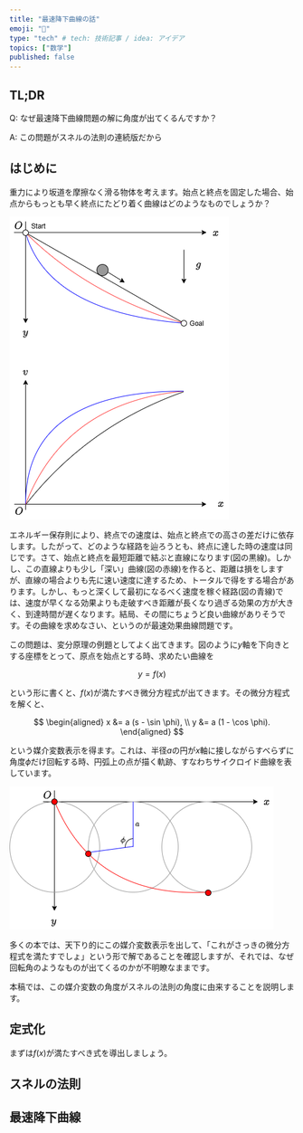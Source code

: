 ```yaml
---
title: "最速降下曲線の話"
emoji: "🤖"
type: "tech" # tech: 技術記事 / idea: アイデア
topics: ["数学"]
published: false
---
```


## TL;DR

Q: なぜ最速降下曲線問題の解に角度が出てくるんですか？

A: この問題がスネルの法則の連続版だから

## はじめに

重力により坂道を摩擦なく滑る物体を考えます。始点と終点を固定した場合、始点からもっとも早く終点にたどり着く曲線はどのようなものでしょうか？

![セットアップ](/images/brachistochrone_curve/setup.png)

エネルギー保存則により、終点での速度は、始点と終点での高さの差だけに依存します。したがって、どのような経路を辿ろうとも、終点に達した時の速度は同じです。さて、始点と終点を最短距離で結ぶと直線になります(図の黒線)。しかし、この直線よりも少し「深い」曲線(図の赤線)を作ると、距離は損をしますが、直線の場合よりも先に速い速度に達するため、トータルで得をする場合があります。しかし、もっと深くして最初になるべく速度を稼ぐ経路(図の青線)では、速度が早くなる効果よりも走破すべき距離が長くなり過ぎる効果の方が大きく、到達時間が遅くなります。結局、その間にちょうど良い曲線がありそうです。その曲線を求めなさい、というのが最速効果曲線問題です。

この問題は、変分原理の例題としてよく出てきます。図のように$y$軸を下向きとする座標をとって、原点を始点とする時、求めたい曲線を

$$
y=f(x)
$$

という形に書くと、$f(x)$が満たすべき微分方程式が出てきます。その微分方程式を解くと、

$$
\begin{aligned}
x &= a (s - \sin \phi), \\
y &= a (1 - \cos \phi).
\end{aligned}
$$

という媒介変数表示を得ます。これは、半径$a$の円が$x$軸に接しながらすべらずに角度$\phi$だけ回転する時、円弧上の点が描く軌跡、すなわちサイクロイド曲線を表しています。

![サイクロイド](/images/brachistochrone_curve/cycloid.png)

多くの本では、天下り的にこの媒介変数表示を出して、「これがさっきの微分方程式を満たすでしょ」という形で解であることを確認しますが、それでは、なぜ回転角のようなものが出てくるのかが不明瞭なままです。

本稿では、この媒介変数の角度がスネルの法則の角度に由来することを説明します。

## 定式化

まずは$f(x)$が満たすべき式を導出しましょう。




## スネルの法則



## 最速降下曲線

